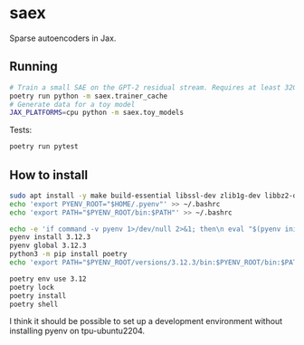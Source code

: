 # saex
Sparse autoencoders in Jax.

## Running
```bash
# Train a small SAE on the GPT-2 residual stream. Requires at least 32GB of RAM.
poetry run python -m saex.trainer_cache
# Generate data for a toy model
JAX_PLATFORMS=cpu python -m saex.toy_models
```

Tests:
```bash
poetry run pytest
```

## How to install
```bash
sudo apt install -y make build-essential libssl-dev zlib1g-dev libbz2-dev libreadline-dev libsqlite3-dev wget curl llvm libncurses5-dev libncursesw5-dev xz-utils tk-dev libffi-dev liblzma-dev python-openssl git
echo 'export PYENV_ROOT="$HOME/.pyenv"' >> ~/.bashrc
echo 'export PATH="$PYENV_ROOT/bin:$PATH"' >> ~/.bashrc

echo -e 'if command -v pyenv 1>/dev/null 2>&1; then\n eval "$(pyenv init -)"\nfi' >> ~/.bashrc
pyenv install 3.12.3
pyenv global 3.12.3
python3 -m pip install poetry
echo 'export PATH="$PYENV_ROOT/versions/3.12.3/bin:$PYENV_ROOT/bin:$PATH"' >> ~/.bashrc

poetry env use 3.12
poetry lock
poetry install
poetry shell
```
I think it should be possible to set up a development environment without installing pyenv on tpu-ubuntu2204. 
